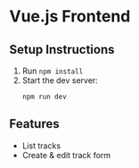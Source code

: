 # Vue.js Frontend

## Setup Instructions

1. Run `npm install`
2. Start the dev server:
   ```
   npm run dev
   ```

## Features

- List tracks
- Create & edit track form
